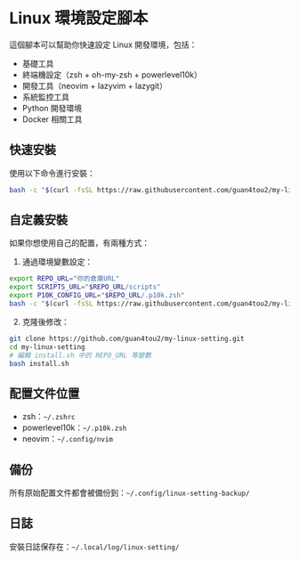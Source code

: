 # Linux 環境設定腳本

這個腳本可以幫助你快速設定 Linux 開發環境，包括：
- 基礎工具
- 終端機設定（zsh + oh-my-zsh + powerlevel10k）
- 開發工具（neovim + lazyvim + lazygit）
- 系統監控工具
- Python 開發環境
- Docker 相關工具

## 快速安裝

使用以下命令進行安裝：

```bash
bash -c "$(curl -fsSL https://raw.githubusercontent.com/guan4tou2/my-linux-setting/main/install.sh)"
```

## 自定義安裝

如果你想使用自己的配置，有兩種方式：

1. 通過環境變數設定：
```bash
export REPO_URL="你的倉庫URL"
export SCRIPTS_URL="$REPO_URL/scripts"
export P10K_CONFIG_URL="$REPO_URL/.p10k.zsh"
bash -c "$(curl -fsSL https://raw.githubusercontent.com/guan4tou2/my-linux-setting/main/install.sh)"
```

2. 克隆後修改：
```bash
git clone https://github.com/guan4tou2/my-linux-setting.git
cd my-linux-setting
# 編輯 install.sh 中的 REPO_URL 等變數
bash install.sh
```

## 配置文件位置

- zsh：`~/.zshrc`
- powerlevel10k：`~/.p10k.zsh`
- neovim：`~/.config/nvim`

## 備份

所有原始配置文件都會被備份到：`~/.config/linux-setting-backup/`

## 日誌

安裝日誌保存在：`~/.local/log/linux-setting/`
